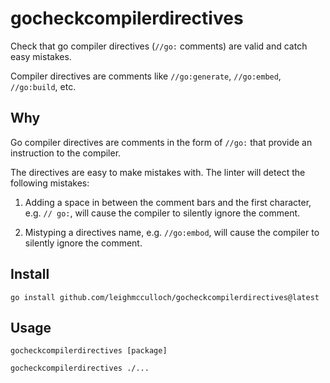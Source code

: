 # gocheckcompilerdirectives

Check that go compiler directives (`//go:` comments) are valid and catch easy
mistakes.

Compiler directives are comments like `//go:generate`, `//go:embed`,
`//go:build`, etc.

## Why

Go compiler directives are comments in the form of `//go:` that provide an
instruction to the compiler.

The directives are easy to make mistakes with. The linter will detect the
following mistakes:

1. Adding a space in between the comment bars and the first character, e.g. `//
go:`, will cause the compiler to silently ignore the comment.

2. Mistyping a directives name, e.g. `//go:embod`, will cause the compiler to silently ignore the comment.

## Install

```
go install github.com/leighmcculloch/gocheckcompilerdirectives@latest
```

## Usage

```
gocheckcompilerdirectives [package]
```

```
gocheckcompilerdirectives ./...
```
